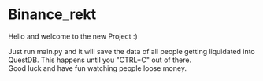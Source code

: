 # Binance_rekt

Hello and welcome to the new Project :) 

Just run main.py and it will save the data of all people getting liquidated into QuestDB. 
This happens until you "CTRL+C" out of there.  
Good luck and have fun watching people loose money.

